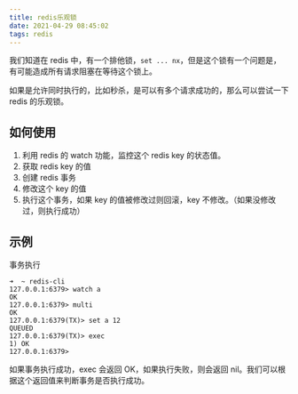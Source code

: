 ```yaml
---
title: redis乐观锁
date: 2021-04-29 08:45:02
tags: redis
---
```


我们知道在 redis 中，有一个排他锁，`set ... nx`，但是这个锁有一个问题是，有可能造成所有请求阻塞在等待这个锁上。

如果是允许同时执行的，比如秒杀，是可以有多个请求成功的，那么可以尝试一下 redis 的乐观锁。

## 如何使用

1. 利用 redis 的 watch 功能，监控这个 redis key 的状态值。
2. 获取 redis key 的值
3. 创建 redis 事务
4. 修改这个 key 的值
5. 执行这个事务，如果 key 的值被修改过则回滚，key 不修改。（如果没修改过，则执行成功）


## 示例

事务执行

```
➜  ~ redis-cli
127.0.0.1:6379> watch a
OK
127.0.0.1:6379> multi
OK
127.0.0.1:6379(TX)> set a 12
QUEUED
127.0.0.1:6379(TX)> exec
1) OK
127.0.0.1:6379>
```

如果事务执行成功，exec 会返回 OK，如果执行失败，则会返回 nil。我们可以根据这个返回值来判断事务是否执行成功。
